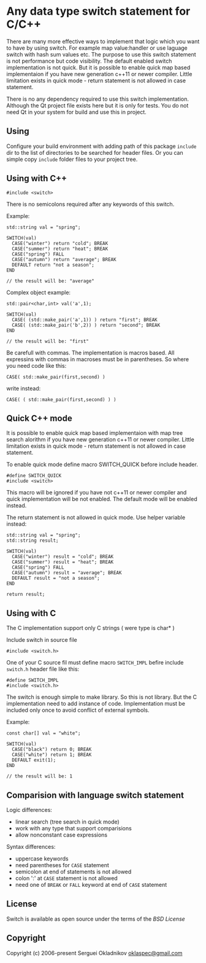 Any data type switch statement for C/C++
========================================

There are many more effective ways to implement that logic
which you want to have by using switch. For example map
value:handler or use laguage switch with hash sum values etc.
The purpose to use this switch statement is not performance
but code visibility. The default enabled switch implementation
is not quick. But it is possible to enable quick map based
implementaion if you have new generation c++11 or newer compiler.
Little limitation exists in quick mode - return statement is not
allowed in case statement.

There is no any dependency required to use this switch implementation.
Although the Qt project file exists here but it is only for tests.
You do not need Qt in your system for build and use this in project.


Using
-----

Configure your build environment with adding path of this package `include`
dir to the list of directories to be searched for header files.
Or you can simple copy `include` folder files to your project tree.


Using with C++
--------------

    #include <switch>

There is no semicolons required after any keywords of this switch.

Example:

    std::string val = "spring";

    SWITCH(val)
      CASE("winter") return "cold"; BREAK
      CASE("summer") return "heat"; BREAK
      CASE("spring") FALL
      CASE("autumn") return "average"; BREAK
      DEFAULT return "not a season";
    END

    // the result will be: "average"

Complex object example:

    std::pair<char,int> val('a',1);

    SWITCH(val)
      CASE( (std::make_pair('a',1)) ) return "first"; BREAK
      CASE( (std::make_pair('b',2)) ) return "second"; BREAK
    END

    // the result will be: "first"


Be carefull with commas. The implementation is macros based.
All expressins with commas in macroses must be in parentheses.
So where you need code like this:

    CASE( std::make_pair(first,second) )

write instead:

    CASE( ( std::make_pair(first,second) ) )


Quick C++ mode
--------------

It is possible to enable quick map based implementaion with map
tree search alorithm if you have new generation c++11 or newer
compiler. Little limitation exists in quick mode - return statement
is not allowed in case statement.

To enable quick mode define macro SWITCH_QUICK before include header.

    #define SWITCH_QUICK
    #include <switch>

This macro will be ignored if you have not c++11 or newer compiler
and quick implementation will be not enabled. The default mode will
be enabled instead.

The return statement is not allowed in quick mode.
Use helper variable instead:

    std::string val = "spring";
    std::string result;

    SWITCH(val)
      CASE("winter") result = "cold"; BREAK
      CASE("summer") result = "heat"; BREAK
      CASE("spring") FALL
      CASE("autumn") result = "average"; BREAK
      DEFAULT result = "not a season";
    END

    return result;



Using with C
------------

The C implementation support only C strings ( were type is char* )

Include switch in source file

    #include <switch.h>

One of your C source fil must define macro `SWITCH_IMPL` befire
include `switch.h`  header file like this:

    #define SWITCH_IMPL
    #include <switch.h>

The switch is enough simple to make library. So this is not library.
But the C implementation need to add instance of code. Implementation
must be included only once to avoid conflict of external symbols.


Example:

    const char[] val = "white";

    SWITCH(val)
      CASE("black") return 0; BREAK
      CASE("white") return 1; BREAK
      DEFAULT exit(1);
    END

    // the result will be: 1


Comparision with language switch statement
------------------------------------------

Logic differences:
  * linear search (tree search in quick mode)
  * work with any type that support comparisions
  * allow nonconstant case expressions

Syntax differences:
  * uppercase keywords
  * need parentheses for `CASE` statement
  * semicolon at end of statements is not allowed
  * colon ':' at `CASE` statement is not allowed
  * need one of `BREAK` or `FALL` keyword at end of `CASE` statement


License
-------

Switch is available as open source under the terms of the *BSD License*

Copyright
---------

Copyright (c) 2006-present Serguei Okladnikov <oklaspec@gmail.com>

